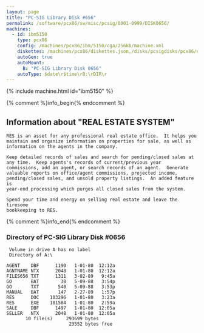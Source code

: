 ```yaml
---
layout: page
title: "PC-SIG Library Disk #656"
permalink: /software/pcx86/sw/misc/pcsig/0001-0999/DISK0656/
machines:
  - id: ibm5150
    type: pcx86
    config: /machines/pcx86/ibm/5150/cga/256kb/machine.xml
    diskettes: /machines/pcx86/diskettes.json,/disks/pcsigdisks/pcx86/diskettes.json
    autoGen: true
    autoMount:
      B: "PC-SIG Library Disk 0656"
    autoType: $date\r$time\rB:\rDIR\r
---
```


{% include machine.html id="ibm5150" %}

{% comment %}info_begin{% endcomment %}

## Information about "REAL ESTATE SYSTEM"

    RES is an asset for any professional real estate office.  It helps you
    maintain and organize information on properties for sale, as well as
    information on the agents in the company.
    
    Keep detailed records of sales and search for pending/closed sales at
    any time.  Keep agents's records of current/previous year
    commissions, add an agent, or search records of an agent.  Generate
    valuable reports on office/agent commissions, projected income,
    pending/closed sales, and unsold property listings.  An added feature is
    year-end processing which purges all closed sales from the system.
    
    Spend your time and energy on selling real estate and leave the tiresome
    bookkeeping to RES.
{% comment %}info_end{% endcomment %}


### Directory of PC-SIG Library Disk #0656

     Volume in drive A has no label
     Directory of A:\

    AGENT    DBF      1190   1-01-80  12:12a
    AGNTNAME NTX      2048   1-01-80  12:12a
    FILES656 TXT      1311   3-02-89   9:45a
    GO       BAT        38   5-09-88   3:54p
    GO       TXT       540   5-09-88   3:53p
    MANUAL   BAT       147   2-27-89   1:57p
    RES      DOC    103296   1-01-80   3:23a
    RES      EXE    181584   1-01-80   2:59a
    SALE     DBF      1497   1-01-80  12:05a
    SELLER   NTX      2048   1-01-80  12:05a
           10 file(s)     293699 bytes
                           23552 bytes free
